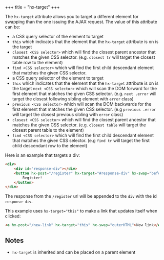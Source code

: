 +++
title = "hx-target"
+++

The `hx-target` attribute allows you to target a different element for swapping than the one issuing the AJAX
request.  The value of this attribute can be:

* a CSS query selector of the element to target
* `this` which indicates that the element that the `hx-target` attribute is on is the target
* `closest <CSS selector>` which will find the closest parent ancestor that matches the given CSS selector.
  (e.g. `closest tr` will target the closest table row to the element)
* `find <CSS selector>` which will find the first child descendant element that matches the given CSS selector.
* a CSS query selector of the element to target
* `this` which indicates that the element that the `hx-target` attribute is on is the target
  `next <CSS selector>` which will scan the DOM forward for the first element that matches the given CSS selector.
  (e.g. `next .error` will target the closest following sibling element with `error` class)
* `previous <CSS selector>` which will scan the DOM backwards for the first element that matches the given CSS selector.
  (e.g `previous .error` will target the closest previous sibling with `error` class)
* `closest <CSS selector>` which will find the closest parent ancestor that matches the given CSS selector.
  (e.g. `closest table` will target the closest parent table to the element)
* `find <CSS selector>` which will find the first child descendant element that matches the given CSS selector.
  (e.g `find tr` will target the first child descendant row to the element)


Here is an example that targets a div:

```html
<div>
    <div id="response-div"></div>
    <button hx-post="/register" hx-target="#response-div" hx-swap="beforeend">
        Register!
    </button>
</div>
```

The response from the `/register` url will be appended to the `div` with the id `response-div`.

This example uses `hx-target="this"` to make a link that updates itself when clicked:
```html
<a hx-post="/new-link" hx-target="this" hx-swap="outerHTML">New link</a>
```

## Notes

* `hx-target` is inherited and can be placed on a parent element
